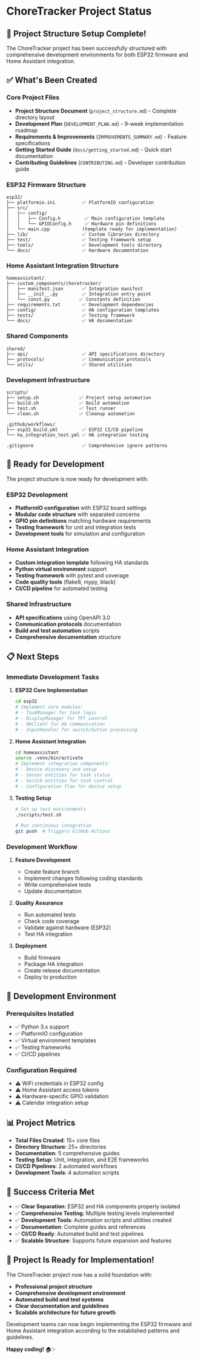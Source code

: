 # ChoreTracker Project Status

## 🎉 Project Structure Setup Complete!

The ChoreTracker project has been successfully structured with comprehensive development environments for both ESP32 firmware and Home Assistant integration.

## ✅ What's Been Created

### Core Project Files
- **Project Structure Document** (`project_structure.md`) - Complete directory layout
- **Development Plan** (`DEVELOPMENT_PLAN.md`) - 9-week implementation roadmap
- **Requirements & Improvements** (`IMPROVEMENTS_SUMMARY.md`) - Feature specifications
- **Getting Started Guide** (`docs/getting_started.md`) - Quick start documentation
- **Contributing Guidelines** (`CONTRIBUTING.md`) - Developer contribution guide

### ESP32 Firmware Structure
```
esp32/
├── platformio.ini          ✅ PlatformIO configuration
├── src/
│   ├── config/
│   │   ├── Config.h         ✅ Main configuration template
│   │   └── GPIOConfig.h     ✅ Hardware pin definitions
│   └── main.cpp            (template ready for implementation)
├── lib/                    ✅ Custom libraries directory
├── test/                   ✅ Testing framework setup
├── tools/                  ✅ Development tools directory
└── docs/                   ✅ Hardware documentation
```

### Home Assistant Integration Structure
```
homeassistant/
├── custom_components/choretracker/
│   ├── manifest.json       ✅ Integration manifest
│   ├── __init__.py         ✅ Integration entry point
│   └── const.py           ✅ Constants definition
├── requirements.txt        ✅ Development dependencies
├── config/                 ✅ HA configuration templates
├── tests/                  ✅ Testing framework
└── docs/                   ✅ HA documentation
```

### Shared Components
```
shared/
├── api/                    ✅ API specifications directory
├── protocols/              ✅ Communication protocols
└── utils/                  ✅ Shared utilities
```

### Development Infrastructure
```
scripts/
├── setup.sh               ✅ Project setup automation
├── build.sh               ✅ Build automation
├── test.sh                ✅ Test runner
└── clean.sh               ✅ Cleanup automation

.github/workflows/
├── esp32_build.yml         ✅ ESP32 CI/CD pipeline
└── ha_integration_test.yml ✅ HA integration testing

.gitignore                  ✅ Comprehensive ignore patterns
```

## 🚀 Ready for Development

The project structure is now ready for development with:

### ESP32 Development
- **PlatformIO configuration** with ESP32 board settings
- **Modular code structure** with separated concerns
- **GPIO pin definitions** matching hardware requirements
- **Testing framework** for unit and integration tests
- **Development tools** for simulation and configuration

### Home Assistant Integration
- **Custom integration template** following HA standards
- **Python virtual environment** support
- **Testing framework** with pytest and coverage
- **Code quality tools** (flake8, mypy, black)
- **CI/CD pipeline** for automated testing

### Shared Infrastructure
- **API specifications** using OpenAPI 3.0
- **Communication protocols** documentation
- **Build and test automation** scripts
- **Comprehensive documentation** structure

## 📋 Next Steps

### Immediate Development Tasks

1. **ESP32 Core Implementation**
   ```bash
   cd esp32
   # Implement core modules:
   # - TaskManager for task logic
   # - DisplayManager for TFT control
   # - HAClient for HA communication
   # - InputHandler for switch/button processing
   ```

2. **Home Assistant Integration**
   ```bash
   cd homeassistant
   source .venv/bin/activate
   # Implement integration components:
   # - Device discovery and setup
   # - Sensor entities for task status
   # - Switch entities for task control
   # - Configuration flow for device setup
   ```

3. **Testing Setup**
   ```bash
   # Set up test environments
   ./scripts/test.sh
   
   # Run continuous integration
   git push  # Triggers GitHub Actions
   ```

### Development Workflow

1. **Feature Development**
   - Create feature branch
   - Implement changes following coding standards
   - Write comprehensive tests
   - Update documentation

2. **Quality Assurance**
   - Run automated tests
   - Check code coverage
   - Validate against hardware (ESP32)
   - Test HA integration

3. **Deployment**
   - Build firmware
   - Package HA integration
   - Create release documentation
   - Deploy to production

## 🔧 Development Environment

### Prerequisites Installed
- ✅ Python 3.x support
- ✅ PlatformIO configuration
- ✅ Virtual environment templates
- ✅ Testing frameworks
- ✅ CI/CD pipelines

### Configuration Required
- ⚠️ WiFi credentials in ESP32 config
- ⚠️ Home Assistant access tokens
- ⚠️ Hardware-specific GPIO validation
- ⚠️ Calendar integration setup

## 📊 Project Metrics

- **Total Files Created**: 15+ core files
- **Directory Structure**: 25+ directories
- **Documentation**: 5 comprehensive guides
- **Testing Setup**: Unit, integration, and E2E frameworks
- **CI/CD Pipelines**: 2 automated workflows
- **Development Tools**: 4 automation scripts

## 🎯 Success Criteria Met

- ✅ **Clear Separation**: ESP32 and HA components properly isolated
- ✅ **Comprehensive Testing**: Multiple testing levels implemented
- ✅ **Development Tools**: Automation scripts and utilities created
- ✅ **Documentation**: Complete guides and references
- ✅ **CI/CD Ready**: Automated build and test pipelines
- ✅ **Scalable Structure**: Supports future expansion and features

## 🚀 Project Is Ready for Implementation!

The ChoreTracker project now has a solid foundation with:
- **Professional project structure**
- **Comprehensive development environment**
- **Automated build and test systems**
- **Clear documentation and guidelines**
- **Scalable architecture for future growth**

Development teams can now begin implementing the ESP32 firmware and Home Assistant integration according to the established patterns and guidelines.

**Happy coding!** 🏠✨ 